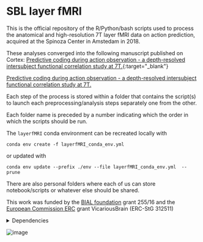 
# SBL layer fMRI

This is the official repository of the R/Python/bash scripts used to process the anatomical and high-resolution 7T layer fMRI data on action prediction, acquired at the Spinoza Center in Amstedam in 2018.

These analyses converged into the following manuscript published on Cortex: [Predictive coding during action observation - a depth-resolved intersubject functional correlation study at 7T.](https://www.sciencedirect.com/science/article/pii/S0010945222000016){:target="_blank"}


<a target="_blank" rel="noopener" href="[https://devdocs.io/html/element/heading_elements](https://www.sciencedirect.com/science/article/pii/S0010945222000016)">Predictive coding during action observation - a depth-resolved intersubject functional correlation study at 7T.</a>

Each step of the process is stored within a folder that contains the script(s) to launch each preprocessing/analysis steps separately one from the other.

Each folder name is preceded by a number indicating which the order in which the scripts should be run.

The `layerfMRI` conda environment can be recreated locally with

```
conda env create -f layerfMRI_conda_env.yml
```
or updated with
```
conda env update --prefix ./env --file layerfMRI_conda_env.yml  --prune
```

There are also personal folders where each of us can store notebook/scripts or whatever else should be shared.

This work was funded by the [BIAL foundation](https://www.bial.com/com/bial-foundation/) grant 255/16 and the [European Commission ERC](https://erc.europa.eu/) grant VicariousBrain (ERC-StG 312511)

<details>
<summary>Dependencies</summary>

- [ANTsPy](https://github.com/ANTsX/ANTsPy) ([documentation](https://antspyx.readthedocs.io/en/latest/))
- [dcm2niix](https://github.com/rordenlab/dcm2niix/releases)
- [fsl](https://fsl.fmrib.ox.ac.uk/fsl/fslwiki)
- [nighres](https://nighres.readthedocs.io/en/latest/)
- [pandoc](https://pandoc.org/installing.html)
- [pydeface](https://github.com/poldracklab/pydeface)

</details>



![image](https://cdn.pixabay.com/photo/2015/11/23/13/52/stones-1058365_960_720.jpg)
